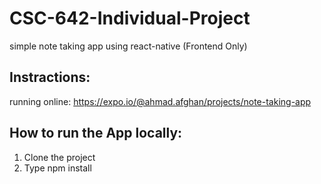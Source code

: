 # CSC-642-Individual-Project
simple note taking app using react-native (Frontend Only) 

## Instractions: 
running online: https://expo.io/@ahmad.afghan/projects/note-taking-app


## How to run the App locally: 
1. Clone the project 
2. Type npm install 
